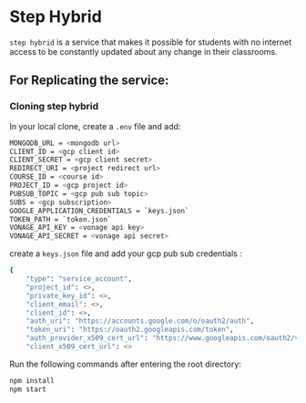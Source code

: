 # Step Hybrid

`step hybrid` is a service that makes it possible for students with no internet access to be constantly updated about any change in their classrooms.

## For Replicating the service:

### Cloning step hybrid 

In your local clone, create a `.env` file and add:

```bash
MONGODB_URL = <mongodb url>
CLIENT_ID = <gcp client id>
CLIENT_SECRET = <gcp client secret>
REDIRECT_URI = <project redirect url>
COURSE_ID = <course id>
PROJECT_ID = <gcp project id>
PUBSUB_TOPIC = <gcp pub sub topic>
SUBS = <gcp subscription>
GOOGLE_APPLICATION_CREDENTIALS = `keys.json`
TOKEN_PATH = `token.json`
VONAGE_API_KEY = <vonage api key>
VONAGE_API_SECRET = <vonage api secret>
```

create a `keys.json` file and add your gcp pub sub credentials :

```bash
{
    "type": "service_account",
    "project_id": <>,
    "private_key_id": <>,
    "client_email": <>,
    "client_id": <>,
    "auth_uri": "https://accounts.google.com/o/oauth2/auth",
    "token_uri": "https://oauth2.googleapis.com/token",
    "auth_provider_x509_cert_url": "https://www.googleapis.com/oauth2/v1/certs",
    "client_x509_cert_url": <>
```

Run the following commands after entering the root directory:

```bash
npm install
npm start
```
